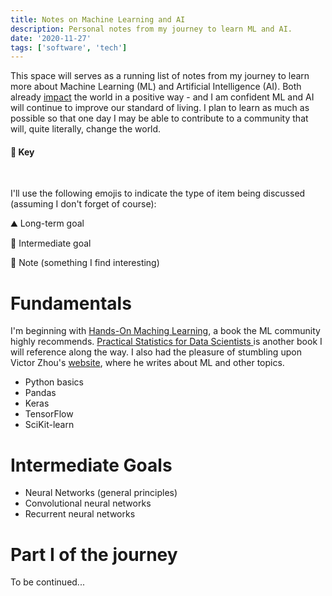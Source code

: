 ```yaml
---
title: Notes on Machine Learning and AI
description: Personal notes from my journey to learn ML and AI.
date: '2020-11-27'
tags: ['software', 'tech']
---
```


This space will serves as a running list of notes from my journey to learn more about Machine Learning (ML) and Artificial Intelligence (AI).
Both already [impact](https://www.tesla.com/autopilotAI) the world in a positive way - and I am confident ML and AI will continue to improve our standard of living. I plan to learn as much as possible so
that one day I may be able to contribute to a community that will, quite literally, change the world.

<div class="callout__info">
  <h4>🧭 Key</h4>
  <br/>
  <p>I'll use the following emojis to indicate the type of item being discussed (assuming I don't forget of course):</p>
  <p>⛰️ Long-term goal</p>
  <p>🎯 Intermediate goal</p>
  <p>📝 Note (something I find interesting)</p>
</div>

# Fundamentals

I'm beginning with [Hands-On Maching Learning](https://www.oreilly.com/library/view/hands-on-machine-learning/9781492032632/), a book the ML community highly recommends. [Practical Statistics for Data Scientists
](https://www.oreilly.com/library/view/practical-statistics-for/9781491952955/) is another book I will reference along the way. I also had the pleasure of stumbling upon
Victor Zhou's [website](https://victorzhou.com/), where he writes about ML and other topics.

- Python basics
- Pandas
- Keras
- TensorFlow
- SciKit-learn

# Intermediate Goals

- Neural Networks (general principles)
- Convolutional neural networks
- Recurrent neural networks

# Part I of the journey

To be continued...
